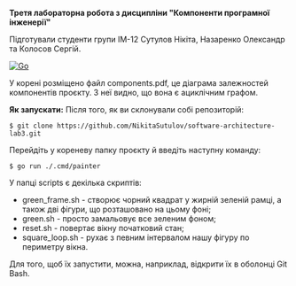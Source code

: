 **Третя лабораторна робота з дисципліни "Компоненти програмної інженерії"**

Підготували студенти групи ІМ-12 Сутулов Нікіта, Назаренко Олександр та Колосов Сергій.

[![Go](https://github.com/NikitaSutulov/software-architecture-lab3/actions/workflows/go.yml/badge.svg)](https://github.com/NikitaSutulov/software-architecture-lab3/actions/workflows/go.yml)

У корені розміщено файл components.pdf, це діаграма залежностей компонентів проєкту. З неї видно, що вона є ациклічним графом.

__Як запускати:__
Після того, як ви склонували собі репозиторій:
```
$ git clone https://github.com/NikitaSutulov/software-architecture-lab3.git
```
Перейдіть у кореневу папку проєкту й введіть наступну команду:
```
$ go run ./.cmd/painter
```

У папці scripts є декілька скриптів:
+ green_frame.sh - створює чорний квадрат у жирній зеленій рамці, а також дві фігури, що розташовано на цьому фоні;
+ green.sh - просто замальовує все зеленим фоном;
+ reset.sh - повертає вікну початковий стан;
+ square_loop.sh - рухає з певним інтервалом нашу фігуру по периметру вікна.

Для того, щоб їх запустити, можна, наприклад, відкрити їх в оболонці Git Bash.
